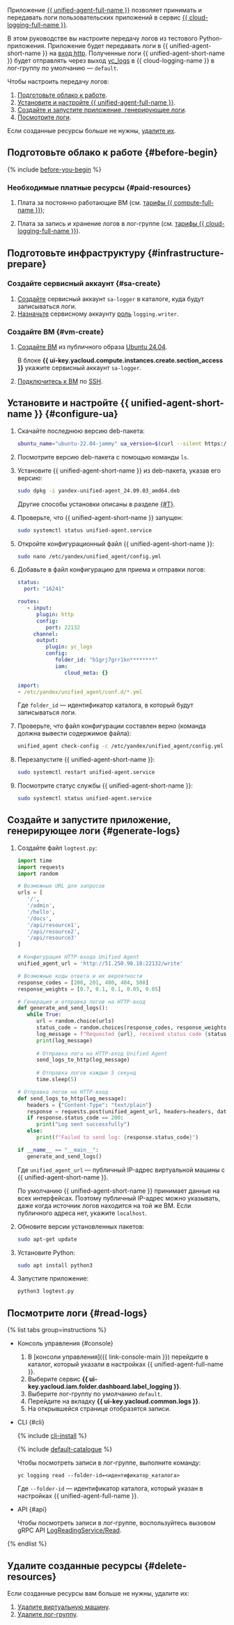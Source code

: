 Приложение [{{ unified-agent-full-name }}](../../monitoring/concepts/data-collection/unified-agent/) позволяет принимать и передавать логи пользовательских приложений в сервис [{{ cloud-logging-full-name }}](../../logging/).

В этом руководстве вы настроите передачу логов из тестового Python-приложения. Приложение будет передавать логи в {{ unified-agent-short-name }} на [вход http](../../monitoring/concepts/data-collection/unified-agent/inputs.md#http_input). Полученные логи {{ unified-agent-short-name }} будет отправлять через выход [yc_logs](../../monitoring/concepts/data-collection/unified-agent/outputs.md#yc_logs_output) в {{ cloud-logging-name }} в лог-группу по умолчанию — `default`.

Чтобы настроить передачу логов:

1. [Подготовьте облако к работе](#before-begin).
1. [Установите и настройте {{ unified-agent-full-name }}](#configure-ua).
1. [Создайте и запустите приложение, генерирующее логи](#generate-logs).
1. [Посмотрите логи](#read-logs).

Если созданные ресурсы больше не нужны, [удалите их](#clear-out).

## Подготовьте облако к работе {#before-begin}

{% include [before-you-begin](../_tutorials_includes/before-you-begin.md) %}


### Необходимые платные ресурсы {#paid-resources}

1. Плата за постоянно работающие ВМ (см. [тарифы {{ compute-full-name }}](../../compute/pricing.md));

1. Плата за запись и хранение логов в лог-группе (см. [тарифы {{ cloud-logging-full-name }}](../../logging/pricing.md)).


## Подготовьте инфраструктуру {#infrastructure-prepare}

### Создайте сервисный аккаунт {#sa-create}

1. [Создайте](../../iam/operations/sa/create.md) сервисный аккаунт `sa-logger` в каталоге, куда будут записываться логи.
1. [Назначьте](../../iam/operations/roles/grant.md) сервисному аккаунту [роль](../../logging/security/index.md#logging-writer) `logging.writer`.

### Создайте ВМ {#vm-create}

1. [Создайте ВМ](../../compute/operations/vm-create/create-linux-vm.md) из публичного образа [Ubuntu 24.04](/marketplace/products/yc/ubuntu-24-04-lts).
   
   В блоке **{{ ui-key.yacloud.compute.instances.create.section_access }}** укажите сервисный аккаунт `sa-logger`.
   
1. [Подключитесь к ВМ](../../compute/operations/vm-connect/ssh.md#vm-connect) по [SSH](../../glossary/ssh-keygen.md).

## Установите и настройте {{ unified-agent-short-name }} {#configure-ua}

1. Скачайте последнюю версию deb-пакета:

      ```bash
      ubuntu_name="ubuntu-22.04-jammy" ua_version=$(curl --silent https://storage.yandexcloud.net/yc-unified-agent/latest-version) bash -c 'curl --silent --remote-name https://storage.yandexcloud.net/yc-unified-agent/releases/${ua_version}/deb/${ubuntu_name}/yandex-unified-agent_${ua_version}_amd64.deb'
      ```
1. Посмотрите версию deb-пакета с помощью команды `ls`.
   
1. Установите {{ unified-agent-short-name }} из deb-пакета, указав его версию:

   ```bash
   sudo dpkg -i yandex-unified-agent_24.09.03_amd64.deb
   ```
   
   Другие способы установки описаны в разделе [{#T}](../../monitoring/concepts/data-collection/unified-agent/installation.md). 

1. Проверьте, что {{ unified-agent-short-name }} запущен:

   ```bash
   sudo systemctl status unified-agent.service
   ```

1. Откройте конфигурационный файл {{ unified-agent-short-name }}:
   
   ```bash
   sudo nano /etc/yandex/unified_agent/config.yml
   ```

1. Добавьте в файл конфигурацию для приема и отправки логов:

   ```yaml
   status:
     port: "16241"

   routes:
      - input:
         plugin: http
         config:
            port: 22132
        channel:
         output:
            plugin: yc_logs
            config:
               folder_id: "b1grj7grr1kn********"
               iam:
                  cloud_meta: {}
   
   import:
   - /etc/yandex/unified_agent/conf.d/*.yml
   ```

   Где `folder_id` — идентификатор каталога, в который будут записываться логи.

1. Проверьте, что файл конфигурации составлен верно (команда должна вывести содержимое файла):

   ```bash
   unified_agent check-config -c /etc/yandex/unified_agent/config.yml
   ```

1. Перезапустите {{ unified-agent-short-name }}:

   ```bash
   sudo systemctl restart unified-agent.service
   ```

1. Посмотрите статус службы {{ unified-agent-short-name }}:

   ```bash
   sudo systemctl status unified-agent.service
   ```

## Создайте и запустите приложение, генерирующее логи {#generate-logs}

1. Создайте файл `logtest.py`:

   ```py
   import time
   import requests
   import random

   # Возможные URL для запросов
   urls = [
      '/',
      '/admin',
      '/hello',
      '/docs',
      '/api/resource1',
      '/api/resource2',
      '/api/resource3'
   ]

   # Конфигурация HTTP-входа Unified Agent
   unified_agent_url = 'http://51.250.98.18:22132/write'

   # Возможные коды ответа и их вероятности
   response_codes = [200, 201, 400, 404, 500]
   response_weights = [0.7, 0.1, 0.1, 0.05, 0.05]

   # Генерация и отправка логов на HTTP-вход
   def generate_and_send_logs():
      while True:
         url = random.choice(urls)
         status_code = random.choices(response_codes, response_weights)[0]
         log_message = f"Requested {url}, received status code {status_code}"
         print(log_message)
         
         # Отправка лога на HTTP-вход Unified Agent
         send_logs_to_http(log_message)
         
         # Отправка логов каждые 5 секунд
         time.sleep(5)

   # Отправка логов на HTTP-вход
   def send_logs_to_http(log_message):
      headers = {"Content-Type": "text/plain"}
      response = requests.post(unified_agent_url, headers=headers, data=log_message)
      if response.status_code == 200:
         print("Log sent successfully")
      else:
         print(f"Failed to send log: {response.status_code}")

   if __name__ == "__main__":
      generate_and_send_logs()
   ```

   Где `unified_agent_url` — публичный IP-адрес виртуальной машины с {{ unified-agent-short-name }}.

   По умолчанию {{ unified-agent-short-name }} принимает данные на всех интерфейсах. Поэтому публичный IP-адрес можно указывать, 
   даже когда источник логов находится на той же ВМ. Если публичного адреса нет, укажите `localhost`.

1. Обновите версии установленных пакетов:

    ```bash
    sudo apt-get update
    ```

1. Установите Python:

   ```bash
   sudo apt install python3
   ```

1. Запустите приложение:
   ```bash
   python3 logtest.py
   ```

## Посмотрите логи {#read-logs}

{% list tabs group=instructions %}

- Консоль управления {#console}

    1. В [консоли  управления]({{ link-console-main }}) перейдите в каталог, который указали в настройках {{ unified-agent-full-name }}.
    1. Выберите сервис **{{ ui-key.yacloud.iam.folder.dashboard.label_logging }}**.
    1. Выберите лог-группу по умолчанию `default`.
    1. Перейдите на вкладку **{{ ui-key.yacloud.common.logs }}**.
    1. На открывшейся странице отобразятся записи.

- CLI {#cli}

    {% include [cli-install](../../_includes/cli-install.md) %}

    {% include [default-catalogue](../../_includes/default-catalogue.md) %}

    Чтобы посмотреть записи в лог-группе, выполните команду:
    ```
    yc logging read --folder-id=<идентификатор_каталога>
    ```

    Где `--folder-id` — идентификатор каталога, который указан в настройках {{ unified-agent-full-name }}.

- API {#api}

    Чтобы посмотреть записи в лог-группе, воспользуйтесь вызовом gRPC API [LogReadingService/Read](../../logging/api-ref/grpc/LogReading/read.md).

{% endlist %}

## Удалите созданные ресурсы {#delete-resources}

Если созданные ресурсы вам больше не нужны, удалите их:

1. [Удалите виртуальную машину](../../compute/operations/vm-control/vm-delete.md).
1. [Удалите лог-группу](../../logging/operations/delete-group.md).